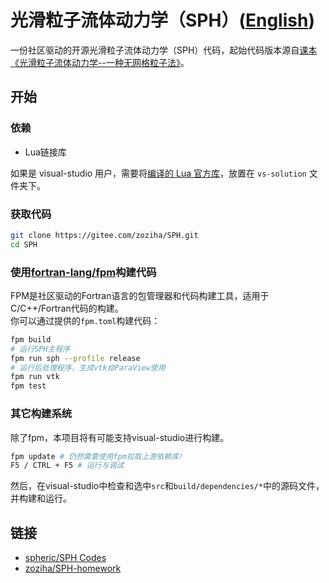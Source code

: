 # 光滑粒子流体动力学（SPH）([English](./README_EN.md))

一份社区驱动的开源光滑粒子流体动力学（SPH）代码，起始代码版本源自[课本《光滑粒子流体动力学--一种无网格粒子法》](doc/books/光滑粒子流体动力学：一种无网格粒子法.pdf)。

## 开始

### 依赖

- Lua链接库

如果是 visual-studio 用户，需要将[编译的 Lua 官方库](https://gitee.com/zoziha/sph/issues/I5138J#note_9613327_link)，放置在 `vs-solution` 文件夹下。

### 获取代码

```sh
git clone https://gitee.com/zoziha/SPH.git
cd SPH
```

### 使用[fortran-lang/fpm](https://github.com/fortran-lang/fpm)构建代码

FPM是社区驱动的Fortran语言的包管理器和代码构建工具，适用于C/C++/Fortran代码的构建。  
你可以通过提供的`fpm.toml`构建代码：

```sh
fpm build
# 运行SPH主程序
fpm run sph --profile release
# 运行后处理程序，生成vtk给ParaView使用
fpm run vtk
fpm test
```

### 其它构建系统

除了fpm，本项目将有可能支持visual-studio进行构建。

```sh
fpm update # 仍然需要使用fpm拉取上游依赖库!
F5 / CTRL + F5 # 运行与调试
```

然后，在visual-studio中检查和选中`src`和`build/dependencies/*`中的源码文件，并构建和运行。

## 链接

- [spheric/SPH Codes](https://spheric-sph.org/sph-projects-and-codes)
- [zoziha/SPH-homework](https://github.com/zoziha/SPH-homework)
